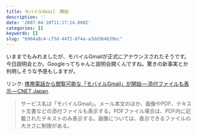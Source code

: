 ```yaml
---
title: モバイルGmail　開始
description: ''
date: '2007-04-10T11:17:14.000Z'
categories: []
keywords: []
slug: "b964a8c4-cf5d-44f2-8f4a-a3dd364639ec"
---
```

いままでもみれましたが、モバイルGmailが正式にアナウンスされたそうです。今日説明会とか。Googleってちゃんと説明会開くんですね。驚きの新事実とか判明しそうな予感もしますが。

リンク: [携帯電話から閲覧可能な「モバイルGmail」が開始 — 添付ファイルも表示 — CNET Japan](http://japan.cnet.com/news/media/story/0,2000056023,20346729,00.htm?ref=rss "携帯電話から閲覧可能な「モバイルGmail」が開始--添付ファイルも表示 - CNET Japan").

> サービス名は「モバイルGmail」。メール本文のほか、画像やPDF、テキスト文書などの添付ファイルも表示する。PDFファイル場合は、PDF内に記載されたテキストのみ表示する。画像については、表示できるファイルの大きさに制限がある。